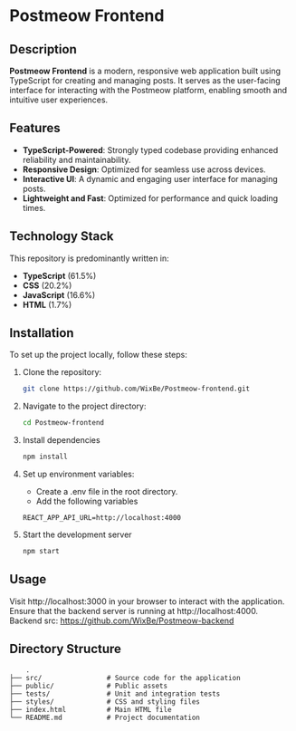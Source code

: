 # Postmeow Frontend

## Description

**Postmeow Frontend** is a modern, responsive web application built using TypeScript for creating and managing posts. It serves as the user-facing interface for interacting with the Postmeow platform, enabling smooth and intuitive user experiences.

## Features

- **TypeScript-Powered**: Strongly typed codebase providing enhanced reliability and maintainability.
- **Responsive Design**: Optimized for seamless use across devices.
- **Interactive UI**: A dynamic and engaging user interface for managing posts.
- **Lightweight and Fast**: Optimized for performance and quick loading times.

## Technology Stack

This repository is predominantly written in:
- **TypeScript** (61.5%)
- **CSS** (20.2%)
- **JavaScript** (16.6%)
- **HTML** (1.7%)

## Installation

To set up the project locally, follow these steps:

1. Clone the repository:
   ```bash
   git clone https://github.com/WixBe/Postmeow-frontend.git
   ```

2. Navigate to the project directory:
   ```bash
   cd Postmeow-frontend
   ```
3. Install dependencies
    ```bash
    npm install
    ```
4. Set up environment variables:
    - Create a .env file in the root directory.
    - Add the following variables
    ```code
    REACT_APP_API_URL=http://localhost:4000
    ```
5. Start the development server
    ```bash
    npm start
    ```

## Usage

Visit http://localhost:3000 in your browser to interact with the application. Ensure that the backend server is running at http://localhost:4000. \
Backend src: https://github.com/WixBe/Postmeow-backend

## Directory Structure
```plaintext
    .
├── src/                # Source code for the application
├── public/             # Public assets
├── tests/              # Unit and integration tests
├── styles/             # CSS and styling files
├── index.html          # Main HTML file
└── README.md           # Project documentation
```

